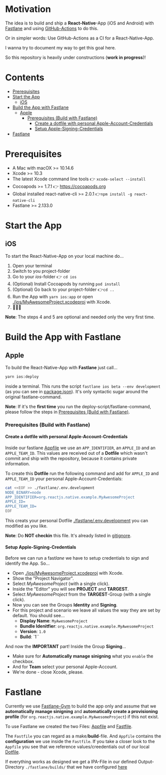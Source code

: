 # Motivation

The idea is to build and ship a **React-Native**-App (iOS and Android) with [Fastlane](https://fastlane.tools) and using [GitHub-Actions](https://help.github.com/en/articles/about-github-actions) to do this.

Or in simpler words: Use GitHub-Actions as a CI for a React-Native-App.

I wanna try to document my way to get this goal here.

So this repository is heavily under constructions (**work in progress**)!

# Contents

- [Prerequisites](#prerequisites)
- [Start the App](#start-the-app)
  - [iOS](#iOS)
- [Build the App with Fastlane](#build-the-app-with-fastlane)
  - [Apple](#apple)
    - [Prerequisites (Build with Fastlane)](<#prerequisites-(build-with-fastlane)>)
      - [Create a dotfile with personal Apple-Account-Credentials](#create-a-dotfile-with-personal-apple-account-credentials)
      - [Setup Apple-Signing-Credentials](#setup-apple-signing-credentials)
- [Fastlane](#fastlane)

# Prerequisites

- A Mac with macOX >= 10.14.6
- Xcode >= 10.3
- The latest Xcode command line tools 👉 `xcode-select --install`
- Cocoapods >= 1.7.1 👉 https://cocoapods.org
- Global installed react-native-cli >= 2.0.1 👉`npm install -g react-native-cli`
- Fastlane >= 2.133.0

# Start the App

## iOS

To start the React-Native-App on your local machine do…

1. Open your terminal
2. Switch to you project-folder
3. Go to your _ios_-folder 👉 `cd ios`
4. (Optional) Install Cocoapods by running `pod install`
5. (Optional) Go back to your project-folder 👉`cd ..`
6. Run the App with `yarn ios:app` or open [./ios/MyAwesomeProject.xcodeproj](ios/MyAwesomeProject.xcodeproj) with Xcode.
7. 🎉🎉🎉

**Note**: The steps 4 and 5 are optional and needed only the very first time.

# Build the App with Fastlane

## Apple

To build the React-Native-App with **Fastlane** just call…

```bash
yarn ios:deploy
```

inside a terminal. This runs the script `fastlane ios beta --env development` (as you can see in [package.json](package.json#L11)). It's only syntactic sugar around the original fastlane-command.

**Note**: If it's the **first time** you run the deploy-script/fastlane-command, please follow the steps in [Prerequisites (Build with Fastlane)](<Prerequisites-(Build-with-Fastlane)>).

### Prerequisites (Build with Fastlane)

#### Create a dotfile with personal Apple-Account-Credentials

Inside our fastlane [Appfile](./fastlane/Appfile) we use an `APP_IDENTIFIER`, an `APPLE_ID` and an `APPLE_TEAM_ID`. This values are received out of a **Dotfile** which wasn't commit and ship with the repository, because it contains private information.

To create this **Dotfile** run the following command and add for `APPLE_ID` and `APPLE_TEAM_ID` your personal Apple-Account-Credentials:

```bash
cat <<EOF >> ./fastlane/.env.development
NODE_BINARY=node
APP_IDENTIFIER=org.reactjs.native.example.MyAwesomeProject
APPLE_ID=
APPLE_TEAM_ID=
EOF
```

This creats your personal Dotfile [./fastlane/.env.development](./fastlane/.env.development) you can modified as you like.

**Note**: Do **NOT checkin** this file. It's already listed in [gitignore](.gitignore#L60).

#### Setup Apple-Signing-Credentials

Before we can run a fast*lane* we have to setup credentials to sign and identify the App. So…

- Open [./ios/MyAwesomeProject.xcodeproj](ios/MyAwesomeProject.xcodeproj) with Xcode.
- Show the "Project Navigator".
- Select _MyAwesomeProject_ (with a single click).
- Inside the "Editor" you will see **PROJECT** and **TARGEST**.
- Select _MyAwesomeProject_ from the **TARGEST**-Group (with a single click).
- Now you can see the Groups **Identity** and **Signing**.
- For this project and scenario we leave all values the way they are set by default. You should see…
  - **Display Name**: `MyAwesomeProject`
  - **Bundle Idenitfier**: `org.reactjs.native.example.MyAwesomeProject`
  - **Version**: `1.0`
  - **Build**: `1``

And now the **IMPORTANT** part! Inside the Group **Signing**…

- Make sure for **Automatically manage sinigning** what you `enable` the checkbox.
- And for **Team** select your personal Apple-Account.
- We're done - close Xcode, please.

# Fastlane

Currently we use [Fastlane-Gym](https://docs.fastlane.tools/actions/gym/) to build the app only and assume that we **automatically manage sinigning** and **automatically create a provisioning profile** (for `org.reactjs.native.example.MyAwesomeProject`) if this not exist.

To use Fastlane we created the two Files: [Appfile](./fastlane/Appfile) and [Fastfile](./fastlane/Fastfile).

The `Fastfile` you can regard as a make/**build**-file. And `Appfile` contains the **configuration** we use inside the `Fastfile`. If you take a closer look to the `Appfile` you see that we reference values/creedentials out of our local [Dotfile](#create-a-dotfile-with-personal-apple-account-credentials).

If everything works as designed we get a IPA-File in our defined Output-Directory `./fastlane/builds/` that we have configured [here](./fastlane/Fastfile#L25)
